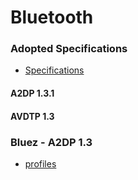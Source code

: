 
Bluetooth
============================


### Adopted Specifications

* [Specifications](https://www.bluetooth.com/specifications/adopted-specifications)

#### A2DP 1.3.1
#### AVDTP 1.3



### Bluez - A2DP 1.3
* [profiles](http://www.bluez.org/profiles/)



